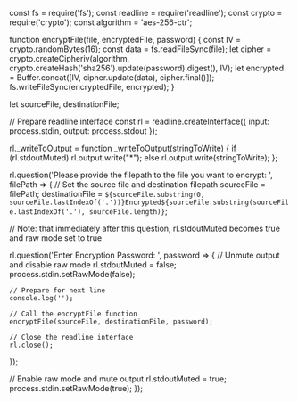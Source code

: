 const fs = require('fs');
const readline = require('readline');
const crypto = require('crypto');
const algorithm = 'aes-256-ctr';

function encryptFile(file, encryptedFile, password) {
  const IV = crypto.randomBytes(16);
  const data = fs.readFileSync(file);
  let cipher = crypto.createCipheriv(algorithm, crypto.createHash('sha256').update(password).digest(), IV);
  let encrypted = Buffer.concat([IV, cipher.update(data), cipher.final()]);
  fs.writeFileSync(encryptedFile, encrypted);
}

let sourceFile, destinationFile;

// Prepare readline interface
const rl = readline.createInterface({
  input: process.stdin,
  output: process.stdout
});

rl._writeToOutput = function _writeToOutput(stringToWrite) {
  if (rl.stdoutMuted)
    rl.output.write("*");
  else
    rl.output.write(stringToWrite);
};

rl.question('Please provide the filepath to the file you want to encrypt: ', filePath => {
  // Set the source file and destination filepath
  sourceFile = filePath;
  destinationFile = `${sourceFile.substring(0, sourceFile.lastIndexOf('.'))}Encrypted${sourceFile.substring(sourceFile.lastIndexOf('.'), sourceFile.length)}`;

  // Note: that immediately after this question, rl.stdoutMuted becomes true and raw mode set to true

  rl.question('Enter Encryption Password: ', password => {
    // Unmute output and disable raw mode
    rl.stdoutMuted = false;
    process.stdin.setRawMode(false);

    // Prepare for next line
    console.log('');

    // Call the encryptFile function
    encryptFile(sourceFile, destinationFile, password);

    // Close the readline interface
    rl.close();
  });

  // Enable raw mode and mute output
  rl.stdoutMuted = true;
  process.stdin.setRawMode(true);
});
